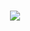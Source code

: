 <h1 align="center">
  <img
    src="https://readme-typing-svg.herokuapp.com?font=Fira+Code&pause=1000&random=false&width=435&lines=Hii++there;I+am+Aparna;"
  />
</h1>
